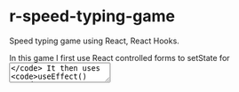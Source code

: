 # r-speed-typing-game
Speed typing game using React, React Hooks.

In this game I first use React controlled forms to setState for <code><textarea /></code>
It then uses <code>useEffect()</code> to set a timer that counts down by using <code>prevTimeLeft</code> This then updates evertime <code>[timeLeft]</code> changes.

This is my first React app that I used <code>useRef</code> so that when the <code>start game</code> button is clicked, <code>gameStart()</code> sets the focus on the <code><textarea></code> so the user can start typing right away.